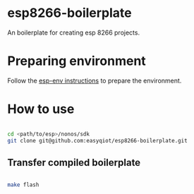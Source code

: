 # esp8266-boilerplate
An boilerplate for creating esp 8266 projects.

# Preparing environment

Follow the [esp-env instructions](https://github.com/easyqiot/esp-env) to 
prepare the environment.

# How to use

```bash

cd <path/to/esp>/nonos/sdk
git clone git@github.com:easyqiot/esp8266-boilerplate.git

```

## Transfer compiled boilerplate

```bash

make flash

```

